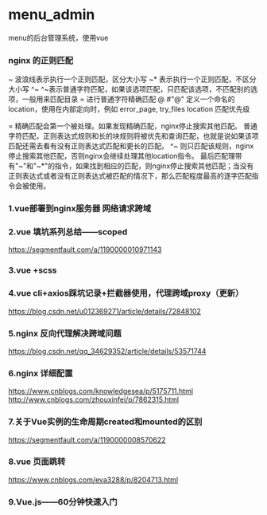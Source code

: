 # menu_admin
menu的后台管理系统，使用vue


### nginx 的正则匹配
~      波浪线表示执行一个正则匹配，区分大小写
~*    表示执行一个正则匹配，不区分大小写
^~    ^~表示普通字符匹配，如果该选项匹配，只匹配该选项，不匹配别的选项，一般用来匹配目录
=      进行普通字符精确匹配
@    #"@" 定义一个命名的 location，使用在内部定向时，例如 error_page, try_files
location 匹配优先级

= 精确匹配会第一个被处理。如果发现精确匹配，nginx停止搜索其他匹配。
普通字符匹配，正则表达式规则和长的块规则将被优先和查询匹配，也就是说如果该项匹配还需去看有没有正则表达式匹配和更长的匹配。
^~ 则只匹配该规则，nginx停止搜索其他匹配，否则nginx会继续处理其他location指令。
最后匹配理带有"~"和"~*"的指令，如果找到相应的匹配，则nginx停止搜索其他匹配；当没有正则表达式或者没有正则表达式被匹配的情况下，那么匹配程度最高的逐字匹配指令会被使用。

### 1.vue部署到nginx服务器 网络请求跨域
### 2.vue 填坑系列总结——scoped
https://segmentfault.com/a/1190000010971143
### 3.vue +scss 
### 4.vue cli+axios踩坑记录+拦截器使用，代理跨域proxy（更新）
https://blog.csdn.net/u012369271/article/details/72848102
### 5.nginx 反向代理解决跨域问题
https://blog.csdn.net/qq_34629352/article/details/53571744
### 6.nginx 详细配置
https://www.cnblogs.com/knowledgesea/p/5175711.html
http://www.cnblogs.com/zhouxinfei/p/7862315.html
### 7.关于Vue实例的生命周期created和mounted的区别
https://segmentfault.com/a/1190000008570622
### 8.vue 页面跳转
https://www.cnblogs.com/eva3288/p/8204713.html
### 9.Vue.js——60分钟快速入门
